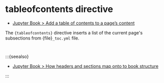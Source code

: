 tableofcontents directive
=========================

* [Jupyter Book > Add a table of contents to a page’s content](https://jupyterbook.org/en/stable/structure/configure.html#add-a-table-of-contents-to-a-pages-content)

The `{tableofcontents}` directive inserts a list of the current page's
subsections from {file}`_toc.yml` file.

```{rubric} tableofcontents
```

```{tableofcontents}
```

:::{seealso}

* [Jupyter Book > How headers and sections map onto to book structure](https://jupyterbook.org/en/stable/structure/sections-headers.html)

:::
